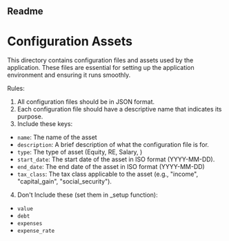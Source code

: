 ## Readme


# Configuration Assets

This directory contains configuration files and assets used by the application. These files are essential for setting up the application environment and ensuring it runs smoothly.   

Rules:
1. All configuration files should be in JSON format.
2. Each configuration file should have a descriptive name that indicates its purpose.
3. Include these keys:
  - `name`: The name of the asset
  - `description`: A brief description of what the configuration file is for.
  - `type`: The type of asset (Equity, RE, Salary, ) 
  - `start_date`: The start date of the asset in ISO format (YYYY-MM-DD).
  - `end_date`: The end date of the asset in ISO format (YYYY-MM-DD)
  - `tax_class`: The tax class applicable to the asset (e.g., "income", "capital_gain", "social_security").
4. Don't Include these (set them in _setup function):
  - `value`
  - `debt`
  - `expenses`
  - `expense_rate`
